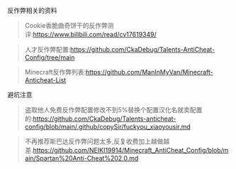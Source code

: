 反作弊相关的资料

>Cookie香脆曲奇饼干的反作弊测评:https://www.bilibili.com/read/cv17619349/

>人才反作弊配置:https://github.com/CkaDebug/Talents-AntiCheat-Config/tree/main

>Minecraft反作弊列表:https://github.com/ManInMyVan/Minecraft-Anticheat-List

避坑注意

>盗取他人免费反作弊配置修改不到5%替换个配置汉化名就卖配置的:https://github.com/CkaDebug/Talents-anticheat-config/blob/main/.github/copySir/fuckyou_xiaoyousir.md

>不再推荐斯巴达反作弊问题太多,反复收费加上越做越差.https://github.com/NEIKI19914/Minecraft_AntiCheat_Config/blob/main/Spartan%20Anti-Cheat%202.0.md
